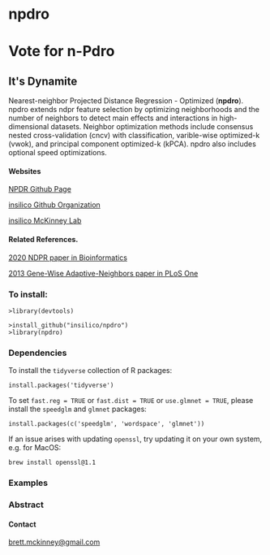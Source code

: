 # npdro
# Vote for n-Pdro
## It's Dynamite

Nearest-neighbor Projected Distance Regression - Optimized (<strong>npdro</strong>). npdro extends ndpr feature selection by optimizing neighborhoods and the number of neighbors to detect main effects and interactions in high-dimensional datasets. Neighbor optimization methods include consensus nested cross-validation (cncv) with classification, varible-wise optimized-k (vwok), and principal component optimized-k (kPCA). npdro also includes optional speed optimizations.

#### Websites

[NPDR Github Page](https://insilico.github.io/npdro/)

[insilico Github Organization](https://github.com/insilico)

[insilico McKinney Lab](http://insilico.utulsa.edu/)

#### Related References. 

[2020 NDPR paper in Bioinformatics](https://doi.org/10.1093/bioinformatics/btaa024)

[2013 Gene-Wise Adaptive-Neighbors paper in PLoS One](https://journals.plos.org/plosone/article?id=10.1371/journal.pone.0081527)

### To install:

    >library(devtools)
    
    >install_github("insilico/npdro")  
    >library(npdro)

### Dependencies
To install the `tidyverse` collection of R packages:

```
install.packages('tidyverse')
```
To set `fast.reg = TRUE` or `fast.dist = TRUE` or `use.glmnet = TRUE`, please install the `speedglm` and `glmnet` packages:

```
install.packages(c('speedglm', 'wordspace', 'glmnet'))
```

If an issue arises with updating `openssl`, try updating it on your own system, e.g. for MacOS:

```brew install openssl@1.1```

### Examples

### Abstract

#### Contact
[brett.mckinney@gmail.com](brett.mckinney@gmail.com)
